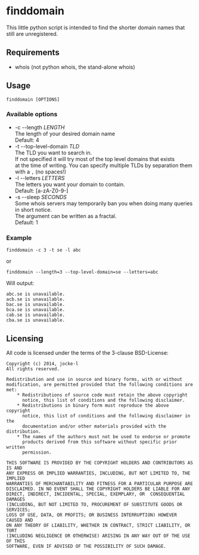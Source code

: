 finddomain
======

This little python script is intended to find the shorter domain names
that still are unregistered.

## Requirements

  * whois (not python whois, the stand-alone whois)

## Usage

    finddomain [OPTIONS]

### Available options
  * -c --length _LENGTH_  
     The length of your desired domain name  
     Default: 4
  * -t --top-level-domain _TLD_  
    The TLD you want to search in.  
    If not specified it will try most of the top level domains that exists  
    at the time of writing.
    You can specify multiple TLDs by separation them with a `,` (no spaces!)
  * -l --letters _LETTERS_  
    The letters you want your domain to contain.  
    Default: [a-zA-Z0-9-]
  * -s --sleep _SECONDS_  
    Some whois servers may temporarily ban you when doing many queries in short notice.  
    The argument can be written as a fractal.  
    Default: 1
      
### Example
    finddomain -c 3 -t se -l abc  

or

    finddomain --length=3 --top-level-domain=se --letters=abc

Will output:  

    abc.se is unavailable.
    acb.se is unavailable.
    bac.se is unavailable.
    bca.se is unavailable.
    cab.se is unavailable.
    cba.se is unavailable.

## Licensing

All code is licensed under the terms of the 3-clause BSD-License:

    Copyright (c) 2014, jocke-l
    All rights reserved.

    Redistribution and use in source and binary forms, with or without
    modification, are permitted provided that the following conditions are met:
        * Redistributions of source code must retain the above copyright
          notice, this list of conditions and the following disclaimer.
        * Redistributions in binary form must reproduce the above copyright
          notice, this list of conditions and the following disclaimer in the
          documentation and/or other materials provided with the distribution.
        * The names of the authors must not be used to endorse or promote
          products derived from this software without specific prior written
          permission.
      
    THIS SOFTWARE IS PROVIDED BY THE COPYRIGHT HOLDERS AND CONTRIBUTORS AS IS AND
    ANY EXPRESS OR IMPLIED WARRANTIES, INCLUDING, BUT NOT LIMITED TO, THE IMPLIED
    WARRANTIES OF MERCHANTABILITY AND FITNESS FOR A PARTICULAR PURPOSE ARE
    DISCLAIMED. IN NO EVENT SHALL THE COPYRIGHT HOLDERS BE LIABLE FOR ANY
    DIRECT, INDIRECT, INCIDENTAL, SPECIAL, EXEMPLARY, OR  CONSEQUENTIAL DAMAGES
    (INCLUDING, BUT NOT LIMITED TO, PROCUREMENT OF SUBSTITUTE GOODS OR SERVICES;
    LOSS OF USE, DATA, OR PROFITS; OR BUSINESS INTERRUPTION) HOWEVER CAUSED AND
    ON ANY THEORY OF LIABILITY, WHETHER IN CONTRACT, STRICT LIABILITY, OR TORT
    (INCLUDING NEGLIGENCE OR OTHERWISE) ARISING IN ANY WAY OUT OF THE USE OF THIS
    SOFTWARE, EVEN IF ADVISED OF THE POSSIBILITY OF SUCH DAMAGE.
